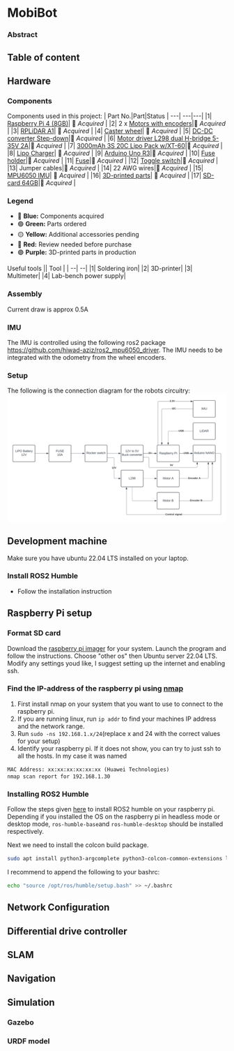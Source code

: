 # MobiBot
### Abstract

## Table of content

## Hardware
### Components
Components used in this project:
| Part No.|Part|Status
| ---| ---|---|
|1| [Raspberry Pi 4 (8GB)](https://www.electrokit.com/en/raspberry-pi-4-model-b/8gb)| 🔵 _Acquired_ |
|2| 2 x [Motors with encoders](https://www.amazon.se/dp/B07WP3XDLC?psc=1&ref=ppx_yo2ov_dt_b_product_details)|🔵 _Acquired_ |
|3| [RPLiDAR A1](https://www.mouser.se/ProductDetail/426-DFR0315)| 🔵 _Acquired_ |
|4| [Caster wheel](https://www.mouser.se/ProductDetail/485-3948)| 🔵 _Acquired_ |
|5| [DC-DC converter Step-down](https://www.electrokit.com/en/dc-dc-omvandlare-step-down-1.25-35v-5a)|🔵 _Acquired_ |
|6| [Motor driver L298 dual H-bridge 5-35V 2A](https://www.electrokit.com/en/motordrivare-l298-dubbel-h-brygga-5-35v-2a)|🔵 _Acquired_ |
|7| [3000mAh 3S 20C Lipo Pack w/XT-60](https://hobbyking.com/en_us/turnigy-battery-3000mah-3s-20c-lipo-pack-xt-60.html)|🔵 _Acquired_ |
|8| [Lipo Charger](https://www.amazon.se/-/en/gp/product/B087G199LH/ref=ewc_pr_img_1?smid=ADG7ML0RBF414&psc=1)| 🔵 _Acquired_ |
|9| [Arduino Uno R3](https://www.mouser.se/ProductDetail/SparkFun/DEV-11021?qs=WyAARYrbSnaunJRU8m2iHw%3D%3D)|🔵 _Acquired_ |
|10| [Fuse holder](https://www.conrad.se/sv/p/tru-components-tc-9070404-sakringsinsats-passar-till-flatsakring-standard-30-a-32-v-dc-1-st-2267601.html)|🔵 _Acquired_ |
|11| [Fuse](https://www.conrad.se/sv/p/eska-340127-340-127-standardflatsakring-10-a-rod-1-st-535104.html)|🔵 _Acquired_ |
|12| [Toggle switch](https://www.conrad.se/sv/p/tru-components-1587656-vippstrombrytare-tc-r13-244b-02-b-r-220-v-ac-250-v-ac-10-a-2x-av-pa-lasande-1-st-1587656.html)|🔵 _Acquired_ |
|13| Jumper cables|🔵 _Acquired_ |
|14| 22 AWG wires|🔵 _Acquired_ |
|15| [MPU6050 IMU](https://www.mouser.se/ProductDetail/426-SEN0142)| 🔵 _Acquired_ |
|16| [3D-printed parts]()| 🔵 _Acquired_ |
|17| [SD-card 64GB](https://www.inet.se/produkt/5304540/samsung-microsd-evo-plus-64gb)|🔵 _Acquired_ |
### Legend

- 🔵 **Blue:** Components acquired
- 🟢 **Green:** Parts ordered
- 🟡 **Yellow:** Additional accessories pending
- 🔴 **Red:** Review needed before purchase
- 🟣 **Purple:** 3D-printed parts in production

Useful tools
|| Tool |
| --| --|
|1| Soldering iron|
|2| 3D-printer|
|3| Multimeter|
|4| Lab-bench power supply|

### Assembly
Current draw is approx 0.5A
### IMU
The IMU is controlled using the following ros2 package https://github.com/hiwad-aziz/ros2_mpu6050_driver. The IMU needs to be integrated with the odometry from the wheel encoders.
### Setup
The following is the connection diagram for the robots circuitry: ![Wiring](https://github.com/MobiBotInnovate/diffbot/blob/main/wiringD.png)
## Development machine
Make sure you have ubuntu 22.04 LTS installed on your laptop.
### Install ROS2 Humble
- Follow the installation instruction 
## Raspberry Pi setup
### Format SD card
Download the [raspberry pi imager](https://www.raspberrypi.com/software/) for your system. Launch the program and follow the instructions. Choose "other os" then Ubuntu server 22.04 LTS. Modify any settings youd like, I suggest setting up the internet and enabling ssh.
### Find the IP-address of the raspberry pi using [nmap](https://nmap.org/)
1. First install nmap on your system that you want to use to connect to the raspberry pi.
2. If you are running linux, run ```ip addr``` to find your machines IP address and the network range.
3. Run ```sudo -ns 192.168.1.x/24```(replace x and 24 with the correct values for your setup)
4. Identify your raspberry pi. If it does not show, you can try to just ssh to all the hosts. In my case it was named
```
MAC Address: xx:xx:xx:xx:xx:xx (Huawei Technologies)
nmap scan report for 192.168.1.30
```
### Installing ROS2 Humble
Follow the steps given [here](https://docs.ros.org/en/humble/Installation/Ubuntu-Install-Debians.html) to install ROS2 humble on your raspberry pi. Depending if you installed the OS on the raspberry pi in headless mode or desktop mode, ```ros-humble-base```and ```ros-humble-desktop``` should be installed respectively.

Next we need to install the colcon build package.
```bash
sudo apt install python3-argcomplete python3-colcon-common-extensions libboost-system-dev build-essential
```
I recommend to append the following to your bashrc:
```bash
echo "source /opt/ros/humble/setup.bash" >> ~/.bashrc
```
## Network Configuration
## Differential drive controller
## SLAM
## Navigation
## Simulation
### Gazebo
### URDF model
